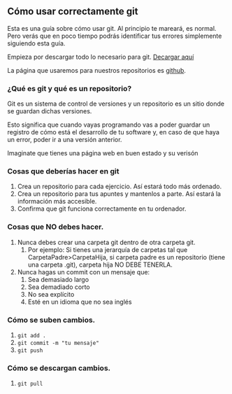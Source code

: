 ## Cómo usar correctamente git

Esta es una guía sobre cómo usar git. Al principio te mareará, es normal. Pero verás que en poco tiempo podrás identificar tus errores simplemente siguiendo esta guía.

Empieza por descargar todo lo necesario para git. [Decargar aquí](https://git-scm.com/downloads)

La página que usaremos para nuestros repositorios es [github](https://github.com/).

### ¿Qué es git y qué es un repositorio?
Git es un sistema de control de versiones y un repositorio es un sitio donde se guardan dichas versiones.

Esto significa que cuando vayas programando vas a poder guardar un registro de cómo está el desarrollo de tu software y, en caso de que haya un error, poder ir a una versión anterior. 

Imaginate que tienes una página web en buen estado y su verisón

### Cosas que deberías hacer en git

1. Crea un repositorio para cada ejercicio. Así estará todo más ordenado.
2. Crea un repositorio para tus apuntes y mantenlos a parte. Así estará la información más accesible.
3. Confirma que git funciona correctamente en tu ordenador.

### Cosas que NO debes hacer.

1. Nunca debes crear una carpeta git dentro de otra carpeta git.
   1. Por ejemplo: Si tienes una jerarquía de carpetas tal que CarpetaPadre>CarpetaHija, si carpeta padre es un repositorio (tiene una carpeta .git), carpeta hija NO DEBE TENERLA.
2. Nunca hagas un commit con un mensaje que:
   1. Sea demasiado largo
   2. Sea demadiado corto
   3. No sea explícito
   4. Esté en un idioma que no sea inglés

### Cómo se suben cambios. 
1. `git add .`
2. `git commit -m "tu mensaje"`
3. `git push`

### Cómo se descargan cambios. 
1. `git pull`